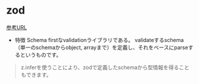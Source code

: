 # zod

[参考URL](https://zenn.dev/ynakamura/articles/65d58863563fbc)

- 特徴
Schema firstなvalidationライブラリである。
validateするschema（単一のschemaからobject, arrayまで）を定義し、それをベースにparseするというものです。

>z.infer<T>を使うことにより、zodで定義したschemaから型情報を得ることもできます。